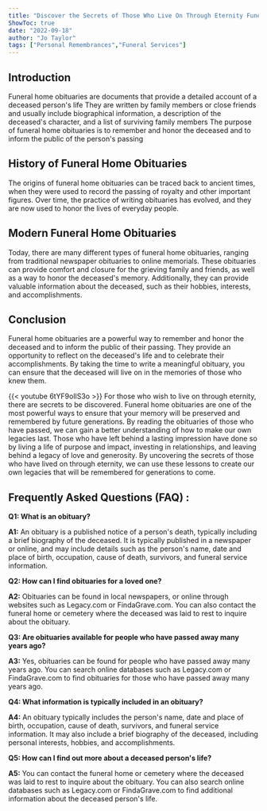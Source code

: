 ```yaml
---
title: "Discover the Secrets of Those Who Live On Through Eternity Funeral Home Obituaries"
ShowToc: true 
date: "2022-09-18"
author: "Jo Taylor" 
tags: ["Personal Remembrances","Funeral Services"]
---
```

## Introduction 

Funeral home obituaries are documents that provide a detailed account of a deceased person's life They are written by family members or close friends and usually include biographical information, a description of the deceased's character, and a list of surviving family members The purpose of funeral home obituaries is to remember and honor the deceased and to inform the public of the person's passing 

## History of Funeral Home Obituaries 

The origins of funeral home obituaries can be traced back to ancient times, when they were used to record the passing of royalty and other important figures. Over time, the practice of writing obituaries has evolved, and they are now used to honor the lives of everyday people. 

## Modern Funeral Home Obituaries 

Today, there are many different types of funeral home obituaries, ranging from traditional newspaper obituaries to online memorials. These obituaries can provide comfort and closure for the grieving family and friends, as well as a way to honor the deceased's memory. Additionally, they can provide valuable information about the deceased, such as their hobbies, interests, and accomplishments. 

## Conclusion 

Funeral home obituaries are a powerful way to remember and honor the deceased and to inform the public of their passing. They provide an opportunity to reflect on the deceased's life and to celebrate their accomplishments. By taking the time to write a meaningful obituary, you can ensure that the deceased will live on in the memories of those who knew them.

{{< youtube 6tYF9oIlS3o >}} 
For those who wish to live on through eternity, there are secrets to be discovered. Funeral home obituaries are one of the most powerful ways to ensure that your memory will be preserved and remembered by future generations. By reading the obituaries of those who have passed, we can gain a better understanding of how to make our own legacies last. Those who have left behind a lasting impression have done so by living a life of purpose and impact, investing in relationships, and leaving behind a legacy of love and generosity. By uncovering the secrets of those who have lived on through eternity, we can use these lessons to create our own legacies that will be remembered for generations to come.

## Frequently Asked Questions (FAQ) :
**Q1: What is an obituary?**

**A1:** An obituary is a published notice of a person's death, typically including a brief biography of the deceased. It is typically published in a newspaper or online, and may include details such as the person's name, date and place of birth, occupation, cause of death, survivors, and funeral service information.

**Q2: How can I find obituaries for a loved one?**

**A2:** Obituaries can be found in local newspapers, or online through websites such as Legacy.com or FindaGrave.com. You can also contact the funeral home or cemetery where the deceased was laid to rest to inquire about the obituary.

**Q3: Are obituaries available for people who have passed away many years ago?**

**A3:** Yes, obituaries can be found for people who have passed away many years ago. You can search online databases such as Legacy.com or FindaGrave.com to find obituaries for those who have passed away many years ago.

**Q4: What information is typically included in an obituary?**

**A4:** An obituary typically includes the person's name, date and place of birth, occupation, cause of death, survivors, and funeral service information. It may also include a brief biography of the deceased, including personal interests, hobbies, and accomplishments. 

**Q5: How can I find out more about a deceased person's life?**

**A5:** You can contact the funeral home or cemetery where the deceased was laid to rest to inquire about the obituary. You can also search online databases such as Legacy.com or FindaGrave.com to find additional information about the deceased person's life.




